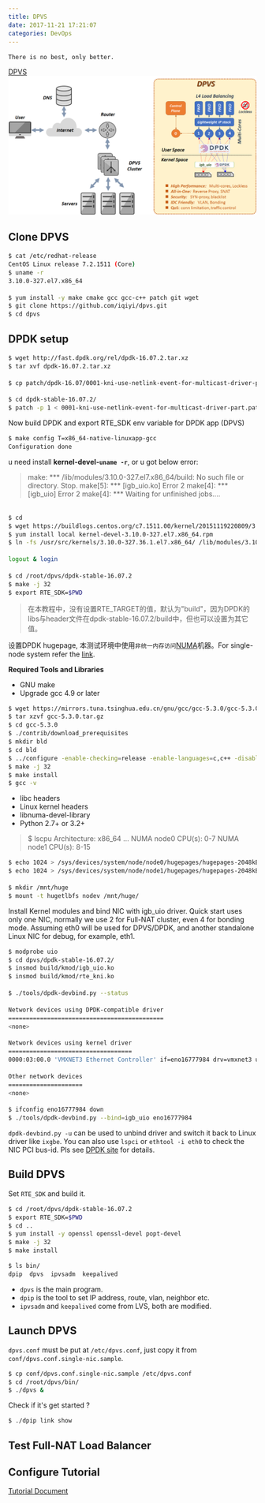 ```yaml
---
title: DPVS
date: 2017-11-21 17:21:07
categories: DevOps
---
```

`There is no best, only better. `

[DPVS](https://github.com/iqiyi/dpvs)
![](/images/dpvs.png)

<!-- more -->

## Clone DPVS

``` bash
$ cat /etc/redhat-release 
CentOS Linux release 7.2.1511 (Core) 
$ uname -r
3.10.0-327.el7.x86_64

$ yum install -y make cmake gcc gcc-c++ patch git wget
$ git clone https://github.com/iqiyi/dpvs.git
$ cd dpvs
```

## DPDK setup

``` bash
$ wget http://fast.dpdk.org/rel/dpdk-16.07.2.tar.xz
$ tar xvf dpdk-16.07.2.tar.xz 

$ cp patch/dpdk-16.07/0001-kni-use-netlink-event-for-multicast-driver-part.patch dpdk-stable-16.07.2/

$ cd dpdk-stable-16.07.2/
$ patch -p 1 < 0001-kni-use-netlink-event-for-multicast-driver-part.patch
```

Now build DPDK and export RTE_SDK env variable for DPDK app (DPVS)

``` bash
$ make config T=x86_64-native-linuxapp-gcc
Configuration done
```

u need install **kernel-devel-`uname -r`**, or u got below error:

> make: *** /lib/modules/3.10.0-327.el7.x86_64/build: No such file or directory.  Stop.
make[5]: *** [igb_uio.ko] Error 2
make[4]: *** [igb_uio] Error 2
make[4]: *** Waiting for unfinished jobs....

``` bash

$ cd
$ wget https://buildlogs.centos.org/c7.1511.00/kernel/20151119220809/3.10.0-327.el7.x86_64/kernel-devel-3.10.0-327.el7.x86_64.rpm
$ yum install local kernel-devel-3.10.0-327.el7.x86_64.rpm
$ ln -fs /usr/src/kernels/3.10.0-327.36.1.el7.x86_64/ /lib/modules/3.10.0-327.el7.x86_64/build

logout & login

$ cd /root/dpvs/dpdk-stable-16.07.2
$ make -j 32
$ export RTE_SDK=$PWD
```

> 在本教程中，没有设置RTE_TARGET的值，默认为"build"，因为DPDK的libs与header文件在dpdk-stable-16.07.2/build中，但也可以设置为其它值。

设置DPDK hugepage, 本测试环境中使用`非统一内存访问`[NUMA](https://en.wikipedia.org/wiki/Non-uniform_memory_access)机器。For single-node system refer the [link](http://dpdk.org/doc/guides/linux_gsg/sys_reqs.html).

**Required Tools and Libraries**

 * GNU make
 * Upgrade gcc 4.9 or later

``` bash
$ wget https://mirrors.tuna.tsinghua.edu.cn/gnu/gcc/gcc-5.3.0/gcc-5.3.0.tar.gz
$ tar xzvf gcc-5.3.0.tar.gz 
$ cd gcc-5.3.0
$ ./contrib/download_prerequisites 
$ mkdir bld
$ cd bld
$ ../configure -enable-checking=release -enable-languages=c,c++ -disable-multilib
$ make -j 32
$ make install
$ gcc -v
```

* libc headers
* Linux kernel headers
* libnuma-devel-library
* Python 2.7+ or 3.2+

> $ lscpu
Architecture:          x86_64
...
NUMA node0 CPU(s):     0-7
NUMA node1 CPU(s):     8-15

``` bash
$ echo 1024 > /sys/devices/system/node/node0/hugepages/hugepages-2048kB/nr_hugepages
$ echo 1024 > /sys/devices/system/node/node1/hugepages/hugepages-2048kB/nr_hugepages

$ mkdir /mnt/huge
$ mount -t hugetlbfs nodev /mnt/huge/
```

Install Kernel modules and bind NIC with igb_uio driver. Quick start uses only one NIC, normally we use 2 for Full-NAT cluster, even 4 for bonding mode. Assuming eth0 will be used for DPVS/DPDK, and another standalone Linux NIC for debug, for example, eth1.

``` bash
$ modprobe uio
$ cd dpvs/dpdk-stable-16.07.2/
$ insmod build/kmod/igb_uio.ko 
$ insmod build/kmod/rte_kni.ko

$ ./tools/dpdk-devbind.py --status

Network devices using DPDK-compatible driver
============================================
<none>

Network devices using kernel driver
===================================
0000:03:00.0 'VMXNET3 Ethernet Controller' if=eno16777984 drv=vmxnet3 unused=igb_uio *Active*

Other network devices
=====================
<none>

$ ifconfig eno16777984 down
$ ./tools/dpdk-devbind.py --bind=igb_uio eno16777984
```

`dpdk-devbind.py -u` can be used to unbind driver and switch it back to Linux driver like `ixgbe`. You can also use `lspci` or `ethtool -i eth0` to check the NIC PCI bus-id. Pls see [DPDK site](http://www.dpdk.org/) for details.

## Build DPVS

Set `RTE_SDK` and build it.

``` bash
$ cd /root/dpvs/dpdk-stable-16.07.2
$ export RTE_SDK=$PWD
$ cd ..
$ yum install -y openssl openssl-devel popt-devel
$ make -j 32
$ make install
```

``` bash
$ ls bin/
dpip  dpvs  ipvsadm  keepalived
```

* `dpvs` is the main program.
* `dpip` is the tool to set IP address, route, vlan, neighbor etc.
* `ipvsadm` and `keepalived` come from LVS, both are modified.

## Launch DPVS

`dpvs.conf` must be put at `/etc/dpvs.conf`, just copy it from `conf/dpvs.conf.single-nic.sample`.

``` bash
$ cp conf/dpvs.conf.single-nic.sample /etc/dpvs.conf
$ cd /root/dpvs/bin/
$ ./dpvs &
```

Check if it's get started ?

``` bash
$ ./dpip link show


```

## Test Full-NAT Load Balancer

## Configure Tutorial

[Tutorial Document](https://github.com/iqiyi/dpvs/blob/master/doc/tutorial.md)
